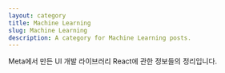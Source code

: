 ```yaml
---
layout: category
title: Machine Learning
slug: Machine Learning
description: A category for Machine Learning posts.
---
```

Meta에서 만든 UI 개발 라이브러리 React에 관한 정보들의 정리입니다.